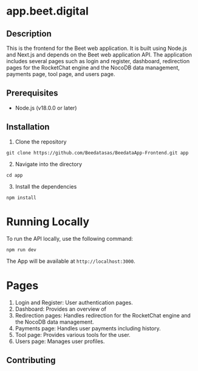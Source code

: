 # app.beet.digital

## Description
This is the frontend for the Beet web application. It is built using Node.js and Next.js and depends on the Beet web application API. The application includes several pages such as login and register, dashboard, redirection pages for the RocketChat engine and the NocoDB data management, payments page, tool page, and users page.

## Prerequisites

- Node.js (v18.0.0 or later)

## Installation

1. Clone the repository

```git clone https://github.com/Beedatasas/BeedataApp-Frontend.git app```

2. Navigate into the directory

```cd app```

3. Install the dependencies

```npm install```

# Running Locally

To run the API locally, use the following command:

```npm run dev```
 
The App will be available at `http://localhost:3000`.

# Pages

1. Login and Register: User authentication pages.
2. Dashboard: Provides an overview of 
3. Redirection pages: Handles redirection for the RocketChat engine and the NocoDB data management.
4. Payments page: Handles user payments including history.
5. Tool page: Provides various tools for the user.
6. Users page: Manages user profiles.


## Contributing

